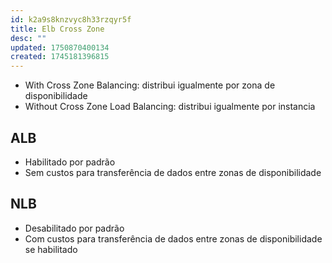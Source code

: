 ```yaml
---
id: k2a9s8knzvyc8h33rzqyr5f
title: Elb Cross Zone
desc: ""
updated: 1750870400134
created: 1745181396815
---
```


- With Cross Zone Balancing: distribui igualmente por zona de disponibilidade
- Without Cross Zone Load Balancing: distribui igualmente por instancia

## ALB

- Habilitado por padrão
- Sem custos para transferência de dados entre zonas de disponibilidade

## NLB

- Desabilitado por padrão
- Com custos para transferência de dados entre zonas de disponibilidade se habilitado
